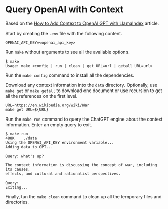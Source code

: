 # Query OpenAI with Context

Based on the [How to Add Context to OpenAI GPT with LlamaIndex](https://medium.com/cyberark-engineering/how-to-add-context-to-openai-gpt-with-llama-index-1c33c6a44055) article.

Start by creating the `.env` file with the following content.
```
OPENAI_API_KEY=<openai_api_key>
```

Run `make` without arguments to see all the available options.
```
$ make
Usage: make <config | run | clean | get URL=url | getall URL=url>
```

Run the `make config` command to install all the dependencies.

Download any context information into the `data` directory.
Optionally, use `make get` or `make getall` to download one document or use
recursion to get all the references on the first level.
```
URL=https://en.wikipedia.org/wiki/War
make get URL=${URL}
```

Run the `make run` command to query the ChatGPT engine about the context information.
Enter an empty query to exit.
```
$ make run
488K    ./data
Using the OPENAI_API_KEY environment variable...
Adding data to GPT...

Query: what's up?

The context information is discussing the concept of war, including its causes,
effects, and cultural and rationalist perspectives.

Query:
Exiting...
```

Finally, tun the `make clean` command to clean up all the temporary files and directories.

